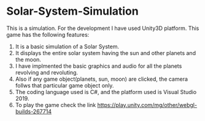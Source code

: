 # Solar-System-Simulation
This is a simulation. For the development I have used Unity3D platform. This game has the following features: 
1. It is a basic simulation of a Solar System.
2. It displays the entire solar system having the sun and other planets and the moon.
3. I have implmented the basic graphics and audio for all the planets revolving and revoluting.
4. Also if any game object(planets, sun, moon) are clicked, the camera follws that particular game object only. 
5. The coding language used is C#, and the platform used is Visual Studio 2019.
6. To play the game check the link https://play.unity.com/mg/other/webgl-builds-267714
